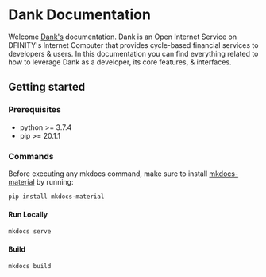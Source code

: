 # Dank Documentation

Welcome [Dank's](https://dank.ooo/) documentation. Dank is an Open Internet Service on DFINITY's Internet Computer that provides cycle-based financial services to developers & users. In this documentation you can find everything related to how to leverage Dank as a developer, its core features, & interfaces.

## Getting started

### Prerequisites
- python >= 3.7.4
- pip >= 20.1.1

### Commands

Before executing any mkdocs command, make sure to install [mkdocs-material](https://github.com/squidfunk/mkdocs-material) by running:

```sh
pip install mkdocs-material
```

#### Run Locally
```sh
mkdocs serve
```

#### Build
```sh
mkdocs build
```
